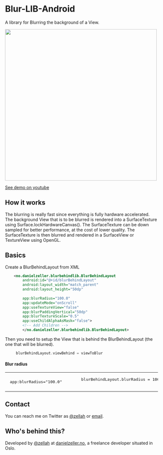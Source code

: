 # Blur-LIB-Android

A library for Blurring the background of a View.

[<img src="https://cdn.dribbble.com/users/655449/screenshots/2179342/menu_dribble.gif" width="500"/>](https://youtu.be/sYPqS0px61Q)

[See demo on youtube](https://youtu.be/sYPqS0px61Q)

## How it works
The blurring is really fast since everything is fully hardware accelerated. The background View that is to be blurred is rendered into a SurfaceTexture using Surface.lockHardwareCanvas(). The SurfaceTexture can be down sampled for better performance, at the cost of lower quality.
The SurfaceTexture is then blurred and rendered in a SurfaceView or TextureView using OpenGL.

## Basics
Create a BlurBehindLayout from XML

```xml
    <no.danielzeller.blurbehindlib.BlurBehindLayout
        android:id="@+id/blurBehindLayout"
        android:layout_width="match_parent"
        android:layout_height="50dp"
       
        app:blurRadius="100.0" 
        app:updateMode="onScroll"
        app:useTextureView="false"
        app:blurPaddingVertical="50dp"
        app:blurTextureScale="0.5"
        app:useChildAlphaAsMask="false">
        <!-- Add Children -->
        </no.danielzeller.blurbehindlib.BlurBehindLayout>
```

Then you need to setup the View that is behind the BlurBehindLayout (the one that will be blurred).

```kotlin
     blurBehindLayout.viewBehind = viewToBlur
```

#### Blur radius
<table>
  <tr>
    <td width="50%"><div class="highlight"><pre>
 app:blurRadius="100.0" </pre></div></td>
    <td><div class="highlight"><pre>
     blurBehindLayout.blurRadius = 100f
    </pre></div></td>
  </tr>
</table>


## Contact

You can reach me on Twitter as [@zellah](https://twitter.com/zellah) or [email](mailto:hello@danielzeller.no).


## Who's behind this?

Developed by [@zellah](https://twitter.com/zellah) at [danielzeller.no](http://danielzeller.no/), a freelance developer situated in Oslo.

